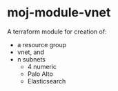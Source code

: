 # moj-module-vnet

A terraform module for creation of:

- a resource group
- vnet, and
- n subnets
  - 4 numeric
  - Palo Alto
  - Elasticsearch
